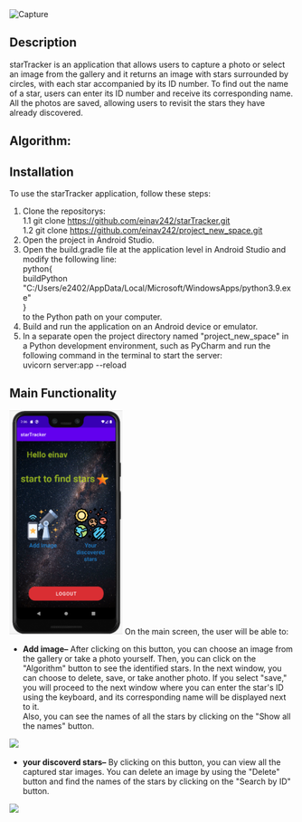 <img width="700" alt="Capture" src="photo/main.png">

## Description

starTracker is an application that allows users to capture a photo or select an image from the gallery 
and it returns an image with stars surrounded by circles, with each star accompanied by its ID number. 
To find out the name of a star, users can enter its ID number and receive its corresponding name. 
All the photos are saved, allowing users to revisit the stars they have already discovered.


## Algorithm:



## Installation
To use the starTracker application, follow these steps:
1. Clone the repositorys:<br />
  1.1 git clone https://github.com/einav242/starTracker.git<br />
  1.2 git clone https://github.com/einav242/project_new_space.git<br />
2. Open the project in Android Studio.
3. Open the build.gradle file at the application level in  Android Studio and modify the following line:<br />
     python{<br />
              buildPython "C:/Users/e2402/AppData/Local/Microsoft/WindowsApps/python3.9.exe"<br />
        }<br />
to the Python path on your computer. <br />
4. Build and run the application on an Android device or emulator.<br />
5. In a separate open the project directory named "project_new_space" in a Python development environment, such as PyCharm and run the following command in the terminal to start the server:<br />
uvicorn server:app --reload


## Main Functionality
<img width="200" src="photo/צילום מסך 2023-06-01 170642.png">
On the main screen, the user will be able to:

- **Add image–** After clicking on this button, you can choose an image from the gallery or take a photo yourself. 
Then, you can click on the "Algorithm" button to see the identified stars.
In the next window, you can choose to delete, save, or take another photo. If you select "save," you will proceed to the next window where you can enter the star's ID using the keyboard, and its corresponding name will be displayed next to it. <br />
Also, you can see the names of all the stars by clicking on the "Show all the names" button.
<img width="450" src="photo/תמונה2.png">

- **your discoverd stars–** By clicking on this button, you can view all the captured star images. You can delete an image by using the "Delete" button and find the names of the stars by clicking on the "Search by ID" button.
<img width="400" src="photo/תמונה1.png">




